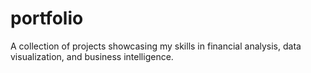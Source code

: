 # portfolio
A collection of projects showcasing my skills in financial analysis, data visualization, and business intelligence.
